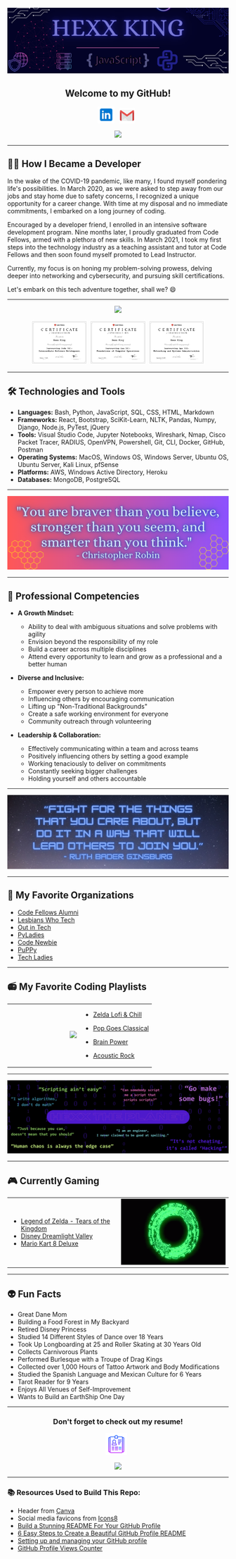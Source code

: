 ![header img here](./images/header.png)

<h2 align="center">Welcome to my GitHub!</h2>

<p align="center">
<!-- I have a theory that GitHub does not support the ability to open a link in a new tab. I could only find evidence that it is not possible. -->
<a href="https://www.linkedin.com/in/hexx-king/" target="_blank" rel="noopener noreferrer"><img height="38" src="./images/linkedin.png"></a>&nbsp;&nbsp;
<!-- <a href="https://www.facebook.com/hexxking13/" target="_blank" rel="noopener noreferrer"><img height="38" src="./images/facebook.png"></a>&nbsp;&nbsp; -->
<a href="mailto:hexxking13@gmail.com" target="_blank" rel="noopener noreferrer"><img height="35" src="./images/gmail.png"></a>&nbsp;&nbsp;
<!-- <a href="https://dev.to/hexxking" target="_blank" rel="noopener noreferrer"><img height="35" src="./images/dev.png"></a>&nbsp;&nbsp; -->
</p>

<p align="center">
<img src="https://komarev.com/ghpvc/?username=hexxking" width="130px">
</p>

---------------------
<h2>🧑‍💻 How I Became a Developer</h2>

In the wake of the COVID-19 pandemic, like many, I found myself pondering life's possibilities. In March 2020, as we were asked to step away from our jobs and stay home due to safety concerns, I recognized a unique opportunity for a career change. With time at my disposal and no immediate commitments, I embarked on a long journey of coding.

Encouraged by a developer friend, I enrolled in an intensive software development program. Nine months later, I proudly graduated from Code Fellows, armed with a plethora of new skills. In March 2021, I took my first steps into the technology industry as a teaching assistant and tutor at Code Fellows and then soon found myself promoted to Lead Instructor.

Currently, my focus is on honing my problem-solving prowess, delving deeper into networking and cybersecurity, and pursuing skill certifications. 

Let's embark on this tech adventure together, shall we? 😄  

---

<p align="center">
<img src="https://media.giphy.com/media/FnGJfc18tDDHy/giphy.gif" height="175">
</p>

<p align="center">
<img src="./images/Code_301_Certificate of Instruction.png" height="100">
<img src="./images/Ops_201_Certificate_of_Instruction.png" height="100">
<img src="./images/Ops_301_Certificate_of_Instruction.png" height="100">
</p>

---

## 🛠️ Technologies and Tools

  - **Languages:** Bash, Python, JavaScript, SQL, CSS, HTML, Markdown
  - **Frameworks:** React, Bootstrap, SciKit-Learn, NLTK, Pandas, Numpy, Django, Node.js, PyTest, jQuery
  - **Tools:** Visual Studio Code, Jupyter Notebooks, Wireshark, Nmap, Cisco Packet Tracer, RADIUS, OpenVPN, Powershell, Git, CLI, Docker, GitHub, Postman
  - **Operating Systems:** MacOS, Windows OS, Windows Server, Ubuntu OS, Ubuntu Server, Kali Linux, pfSense
  - **Platforms:** AWS, Windows Active Directory, Heroku
  - **Databases:** MongoDB, PostgreSQL

---

<p align="center">
<img src="images/christopher_robin.png">
</p>

---

## 🌟 Professional Competencies

  - **A Growth Mindset:**
    - Ability to deal with ambiguous situations and solve problems with agility
    - Envision beyond the responsibility of my role
    - Build a career across multiple disciplines
    - Attend every opportunity to learn and grow as a professional and a better human 

  - **Diverse and Inclusive:**
    - Empower every person to achieve more
    - Influencing others by encouraging communication
    - Lifting up "Non-Traditional Backgrounds"
    - Create a safe working environment for everyone
    - Community outreach through volunteering

  - **Leadership & Collaboration:**
    - Effectively communicating within a team and across teams
    - Positively influencing others by setting a good example 
    - Working tenaciously to deliver on commitments
    - Constantly seeking bigger challenges
    - Holding yourself and others accountable

---------------------

![RGB banner here](./images/rbg.png)

---------------------

## 👭 **My Favorite Organizations**
  - [Code Fellows Alumni](https://www.linkedin.com/school/code-fellows/people/)
  - [Lesbians Who Tech](https://lesbianswhotech.org/about/)
  - [Out in Tech](https://outintech.com/)
  - [PyLadies](https://pyladies.com/)
  - [Code Newbie](https://www.codenewbie.org/)
  - [PuPPy](https://www.pspython.com/app/)
  - [Tech Ladies](https://www.hiretechladies.com/)

---------------------

<h2>📻 My Favorite Coding Playlists</h2>

<table align="center">
  <tr>
    <td width="50%" align="right">
      <img src="https://media.giphy.com/media/NTur7XlVDUdqM/giphy.gif" height="185">
    </td>
    <td width="50%">

  - [Zelda Lofi & Chill](https://open.spotify.com/playlist/0NCU27543csVHq1A8FdPYy?si=ddf9745ccd6b47ac)
  - [Pop Goes Classical](https://open.spotify.com/playlist/37i9dQZF1DWUPafHP1BJw1?si=9JTN8J_bS0iVzTT0GeULzA)
  - [Brain Power](https://open.spotify.com/playlist/7KxpNGzqnlzXdQxrgF7aBV?si=mmOXpl3zShuvYp-GWeKaRQ)
  - [Acoustic Rock](https://open.spotify.com/playlist/37i9dQZF1DX0rCrO4CFRfM?si=Fi5-1AocQFiaBFmYmuXQhA)

    </td>
  </tr>
</table>

---

![banner here](images/isms.png)

---

<h2>🎮 Currently Gaming</h2>

<table align="center">
  <tr>
    <td width="50%">

- [Legend of Zelda - Tears of the Kingdom](https://www.youtube.com/watch?v=uHGShqcAHlQ&ab_channel=NintendoofAmerica)
- [Disney Dreamlight Valley](https://www.youtube.com/watch?v=TGjusKg-efs&t=1s&ab_channel=DisneyDreamlightValley)
- [Mario Kart 8 Deluxe](https://www.youtube.com/watch?v=BiJ7IoeuhXE&ab_channel=NintendoofAmerica)

</td>
    <td width="50%" align="right">
      <img src="images/zelda.gif" height="150">
    </td>
  </tr>
</table>

---

<h2>👽 Fun Facts</h2>

  - Great Dane Mom
  - Building a Food Forest in My Backyard
  - Retired Disney Princess
  - Studied 14 Different Styles of Dance over 18 Years
  - Took Up Longboarding at 25 and Roller Skating at 30 Years Old
  - Collects Carnivorous Plants
  - Performed Burlesque with a Troupe of Drag Kings
  - Collected over 1,000 Hours of Tattoo Artwork and Body Modifications
  - Studied the Spanish Language and Mexican Culture for 6 Years
  - Tarot Reader for 9 Years
  - Enjoys All Venues of Self-Improvement
  - Wants to Build an EarthShip One Day

---

<h3 align="center">Don't forget to check out my resume!</h3>

<p align="center">
<a href="images/my-resume.png" target="_blank" rel="noopener noreferrer"><img height="50" src="./images/resume.png"></a>&nbsp;&nbsp;
<p>

<p align="center">
<img src="https://media.giphy.com/media/AXitPK2Jhpd6JHNunt/giphy.gif" height="175">
</p>

---

<footer>
<h3>📚 Resources Used to Build This Repo:</h3>

- Header from <a href="https://www.canva.com/">Canva</a>
- Social media favicons from <a href="https://icons8.com">Icons8</a>
- <a href="https://towardsdatascience.com/build-a-stunning-readme-for-your-github-profile-9b80434fe5d7">Build a Stunning README For Your GitHub Profile</a>
- <a href="https://sarah-hart-landolt.medium.com/6-easy-steps-to-create-a-beautiful-github-profile-readme-edc7840b2c7">6 Easy Steps to Create a Beautiful GitHub Profile README</a>
- <a href="https://docs.github.com/en/github/setting-up-and-managing-your-github-profile">Setting up and managing your GitHub profile</a>
- <a href="https://github.com/antonkomarev/github-profile-views-counter">GitHub Profile Views Counter</a>
</footer>
